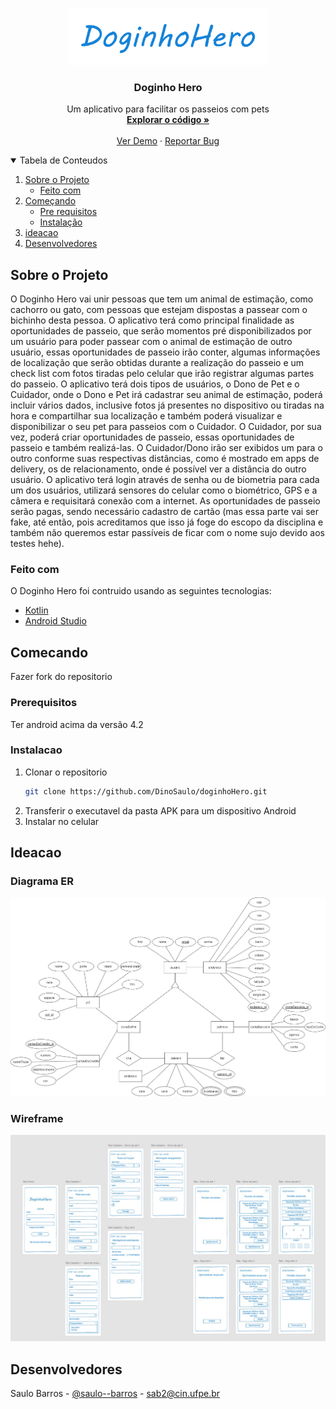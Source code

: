 <!-- LOGO -->
<br />
<p align="center">
  <a href="https://github.com/DinoSaulo/doginhoHero">
    <img src="ideacao/logo.png" alt="Logo" height="90">
  </a>

  <h3 align="center">Doginho Hero</h3>

  <p align="center">
    Um aplicativo para facilitar os passeios com pets
    <br />
    <a href="https://github.com/DinoSaulo/doginhoHero"><strong>Explorar o código »</strong></a>
    <br />
    <br />
    <a href="#">Ver Demo</a>
    ·
    <a href="#">Reportar Bug</a>
  </p>
</p>



<!-- TABLE OF CONTENTS -->
<details open="open">
  <summary>Tabela de Conteudos</summary>
  <ol>
    <li>
      <a href="#sobre-o-projeto">Sobre o Projeto</a>
      <ul>
        <li><a href="#feito-com">Feito com</a></li>
      </ul>
    </li>
    <li>
      <a href="#comecando">Começando</a>
      <ul>
        <li><a href="#rerequisitos">Pre requisitos</a></li>
        <li><a href="#instalacao">Instalação</a></li>
      </ul>
    </li>
    <li><a href="#ideacao">ideacao</a></li>
    <li><a href="#desenvolvedores">Desenvolvedores</a></li>
  </ol>
</details>



<!-- SOBRE O PROJETO -->
## Sobre o Projeto


O Doginho Hero vai unir pessoas que tem um animal de estimação, como cachorro ou gato, com pessoas que estejam dispostas a passear com o bichinho desta pessoa.
O aplicativo terá como principal finalidade as oportunidades de passeio, que serão momentos pré disponibilizados por um usuário para poder passear com o animal de estimação de outro usuário, essas oportunidades de passeio irão conter, algumas informações de localização que serão obtidas durante a realização do passeio e um check list com fotos tiradas pelo celular que irão registrar algumas partes do passeio.
O aplicativo terá dois tipos de usuários, o Dono de Pet e o Cuidador, onde o Dono e Pet irá cadastrar seu animal de estimação, poderá incluir vários dados, inclusive fotos já presentes no dispositivo ou tiradas na hora e compartilhar sua localização e também poderá visualizar e disponibilizar o seu pet para passeios com o Cuidador. 
O Cuidador, por sua vez, poderá criar oportunidades de passeio, essas oportunidades de passeio e também realizá-las.
O Cuidador/Dono irão ser exibidos um para o outro conforme suas respectivas distâncias, como é mostrado em apps de delivery, os de relacionamento, onde é possível ver a distância do outro usuário. 
O aplicativo terá login através de senha ou de biometria para cada um dos usuários, utilizará sensores do celular como o biométrico, GPS e a câmera e requisitará conexão com a internet.
As oportunidades de passeio serão pagas, sendo necessário cadastro de cartão (mas essa parte vai ser fake, até então, pois acreditamos que isso já foge do escopo da disciplina e também não queremos estar passíveis de ficar com o nome sujo devido aos testes hehe). 

### Feito com

O Doginho Hero foi contruido usando as seguintes tecnologias:
* [Kotlin](https://kotlinlang.org/)
* [Android Studio](https://developer.android.com/studio)



<!-- COMECANDO -->
## Comecando

Fazer fork do repositorio

### Prerequisitos

Ter android acima da versão 4.2

### Instalacao

1. Clonar o repositorio
   ```sh
   git clone https://github.com/DinoSaulo/doginhoHero.git
   ```
2. Transferir o executavel da pasta APK para um dispositivo Android
3. Instalar no celular



<!-- IDEACAO -->
## Ideacao

### Diagrama ER
[![Diagrama ER][diagrama-er]](https://app.diagrams.net/)


### Wireframe
[![Wireframe][wireframe]](https://www.adobe.com/br/products/xd.html)



<!-- DESENVOLVEDORES -->
## Desenvolvedores

Saulo Barros - [@saulo--barros](https://www.linkedin.com/in/saulo--barros/) - sab2@cin.ufpe.br


<!-- MARKDOWN LINKS & IMAGES -->
<!-- https://www.markdownguide.org/basic-syntax/#reference-style-links -->
[contributors-shield]: https://img.shields.io/github/contributors/othneildrew/Best-README-Template.svg?style=for-the-badge
[contributors-url]: https://github.com/othneildrew/Best-README-Template/graphs/contributors
[forks-shield]: https://img.shields.io/github/forks/othneildrew/Best-README-Template.svg?style=for-the-badge
[forks-url]: https://github.com/othneildrew/Best-README-Template/network/members
[stars-shield]: https://img.shields.io/github/stars/othneildrew/Best-README-Template.svg?style=for-the-badge
[stars-url]: https://github.com/othneildrew/Best-README-Template/stargazers
[issues-shield]: https://img.shields.io/github/issues/othneildrew/Best-README-Template.svg?style=for-the-badge
[issues-url]: https://github.com/othneildrew/Best-README-Template/issues
[license-shield]: https://img.shields.io/github/license/othneildrew/Best-README-Template.svg?style=for-the-badge
[license-url]: https://github.com/othneildrew/Best-README-Template/blob/master/LICENSE.txt
[linkedin-shield]: https://img.shields.io/badge/-LinkedIn-black.svg?style=for-the-badge&logo=linkedin&colorB=555
[linkedin-url]: https://linkedin.com/in/othneildrew
[diagrama-er]: ideacao/ER_Diagram.png
[wireframe]: ideacao/wireframe.jpeg